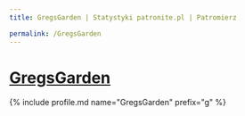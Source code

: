 ```yaml
---
title: GregsGarden | Statystyki patronite.pl | Patromierz

permalink: /GregsGarden
---
```


# [GregsGarden](https://patronite.pl/GregsGarden)

{% include profile.md name="GregsGarden" prefix="g" %}
